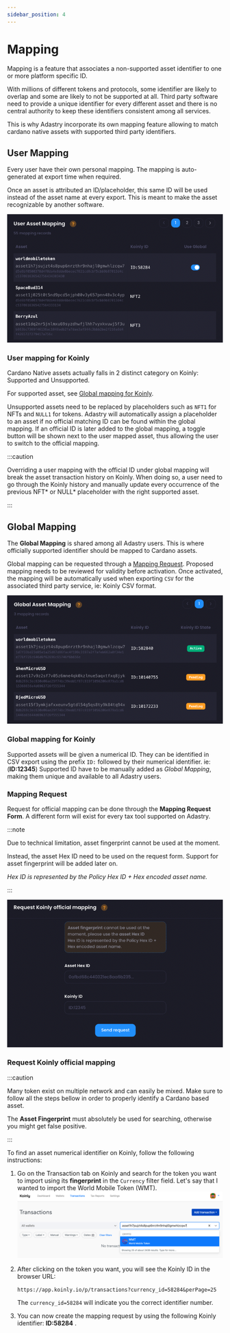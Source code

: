 ```yaml
---
sidebar_position: 4
---
```


# Mapping

Mapping is a feature that associates a non-supported asset identifier to one or more platform specific ID.

With millions of different tokens and protocols, some identifier are likely to overlap and some are likely
to not be supported at all. Third party software need to provide a unique identifier for every different asset
and there is no central authority to keep these identifiers consistent among all services.

This is why Adastry incorporate its own mapping feature allowing to match cardano native assets with supported
third party identifiers.

## User Mapping

Every user have their own personal mapping. The mapping is auto-generated at export time when required.

Once an asset is attributed an ID/placeholder, this same ID will be used instead of the asset name at every
export. This is meant to make the asset recognizable by another software.

![User Mapping Screenshot](./img/user-mapping.png)

### User mapping for Koinly

Cardano Native assets actually falls in 2 distinct category on Koinly: Supported and Unsupported. 

For supported asset, see [Global mapping for Koinly](#global-mapping-for-koinly).

Unsupported assets need to be replaced by placeholders such as `NFT1` for NFTs and `NULL1` for tokens.
Adastry will automatically assign a placeholder to an asset if no official matching ID can be found within 
the global mapping. If an official ID is later added to the global mapping, a toggle button will be shown next
to the user mapped asset, thus allowing the user to switch to the official mapping.

:::caution

Overriding a user mapping with the official ID under global mapping will break the asset transaction history
on Koinly. When doing so, a user need to go through the Koinly history and manually update every occurrence
of the previous NFT\* or NULL\* placeholder with the right supported asset.

:::

## Global Mapping

The **Global Mapping** is shared among all Adastry users. This is where officially supported identifier should
be mapped to Cardano assets.

Global mapping can be requested through a [Mapping Request](#mapping-request). Proposed mapping needs to be 
reviewed for validity before activation. Once activated, the mapping will be automatically used when exporting
`CSV` for the associated third party service, ie: Koinly CSV format.

![Global Mapping Screenshot](./img/global-mapping.png)

### Global mapping for Koinly

Supported assets will be given a numerical ID. They can be identified in CSV export using the prefix `ID:`
followed by their numerical identifier. ie: (**ID:12345**) Supported ID have to be manually added as
*Global Mapping*, making them unique and available to all Adastry users.

### Mapping Request

Request for official mapping can be done through the **Mapping Request Form**.
A different form will exist for every tax tool supported on Adastry.

:::note

Due to technical limitation, asset fingerprint cannot be used at the moment. 

Instead, the asset Hex ID need to be used on the request form.
Support for asset fingerprint will be added later on.

*Hex ID is represented by the Policy Hex ID + Hex encoded asset name.*

:::

![Mapping Request Screenshot](./img/mapping-request.png)

### Request Koinly official mapping

:::caution

Many token exist on multiple network and can easily be mixed. Make sure to follow all the steps bellow
in order to properly identify a Cardano based asset.

The **Asset Fingerprint** must absolutely be used for searching, otherwise you might get false positive.

:::

To find an asset numerical identifier on Koinly, follow the following instructions:

1. Go on the Transaction tab on Koinly and search for the token you want to import using its **fingerprint**
    in the `Currency` filter field. Let's say that I wanted to import the World Mobile Token (WMT).
    ![Koinly Identification Screenshot](./img/koinly-identification.png)
2. After clicking on the token you want, you will see the Koinly ID in the browser URL: 

       https://app.koinly.io/p/transactions?currency_id=58284&perPage=25

   The `currency_id=58284` will indicate you the correct identifier number.

3. You can now create the mapping request by using the following Koinly identifier: **ID:58284** .

